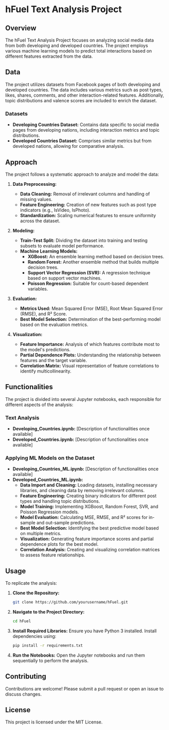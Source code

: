 # hFuel Text Analysis Project

## Overview
The hFuel Text Analysis Project focuses on analyzing social media data from both developing and developed countries. The project employs various machine learning models to predict total interactions based on different features extracted from the data.

## Data
The project utilizes datasets from Facebook pages of both developing and developed countries. The data includes various metrics such as post types, likes, shares, comments, and other interaction-related features. Additionally, topic distributions and valence scores are included to enrich the dataset.

### Datasets
- **Developing Countries Dataset:** Contains data specific to social media pages from developing nations, including interaction metrics and topic distributions.
- **Developed Countries Dataset:** Comprises similar metrics but from developed nations, allowing for comparative analysis.

## Approach
The project follows a systematic approach to analyze and model the data:

1. **Data Preprocessing:**
   - **Data Cleaning:** Removal of irrelevant columns and handling of missing values.
   - **Feature Engineering:** Creation of new features such as post type indicators (e.g., IsVideo, IsPhoto).
   - **Standardization:** Scaling numerical features to ensure uniformity across the dataset.

2. **Modeling:**
   - **Train-Test Split:** Dividing the dataset into training and testing subsets to evaluate model performance.
   - **Machine Learning Models:**
     - **XGBoost:** An ensemble learning method based on decision trees.
     - **Random Forest:** Another ensemble method that builds multiple decision trees.
     - **Support Vector Regression (SVR):** A regression technique based on support vector machines.
     - **Poisson Regression:** Suitable for count-based dependent variables.

3. **Evaluation:**
   - **Metrics Used:** Mean Squared Error (MSE), Root Mean Squared Error (RMSE), and R² Score.
   - **Best Model Selection:** Determination of the best-performing model based on the evaluation metrics.

4. **Visualization:**
   - **Feature Importance:** Analysis of which features contribute most to the model's predictions.
   - **Partial Dependence Plots:** Understanding the relationship between features and the target variable.
   - **Correlation Matrix:** Visual representation of feature correlations to identify multicollinearity.

## Functionalities
The project is divided into several Jupyter notebooks, each responsible for different aspects of the analysis:

### Text Analysis
- **Developing_Countries.ipynb:** [Description of functionalities once available]
- **Developed_Countries.ipynb:** [Description of functionalities once available]

### Applying ML Models on the Dataset
- **Developing_Countries_ML.ipynb:** [Description of functionalities once available]
- **Developed_Countries_ML.ipynb:**
  - **Data Import and Cleaning:** Loading datasets, installing necessary libraries, and cleaning data by removing irrelevant columns.
  - **Feature Engineering:** Creating binary indicators for different post types and handling topic distributions.
  - **Model Training:** Implementing XGBoost, Random Forest, SVR, and Poisson Regression models.
  - **Model Evaluation:** Calculating MSE, RMSE, and R² scores for in-sample and out-sample predictions.
  - **Best Model Selection:** Identifying the best predictive model based on multiple metrics.
  - **Visualization:** Generating feature importance scores and partial dependence plots for the best model.
  - **Correlation Analysis:** Creating and visualizing correlation matrices to assess feature relationships.

## Usage
To replicate the analysis:

1. **Clone the Repository:**
   ```bash
   git clone https://github.com/yourusername/hFuel.git
   ```

2. **Navigate to the Project Directory:**
   ```bash
   cd hFuel
   ```

3. **Install Required Libraries:**
   Ensure you have Python 3 installed. Install dependencies using:
   ```bash
   pip install -r requirements.txt
   ```

4. **Run the Notebooks:**
   Open the Jupyter notebooks and run them sequentially to perform the analysis.

## Contributing
Contributions are welcome! Please submit a pull request or open an issue to discuss changes.

## License
This project is licensed under the MIT License.
